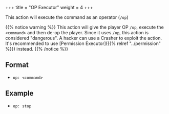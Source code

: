 +++
title = "OP Executor"
weight = 4
+++

This action will execute the command as an operator (`/op`)

{{% notice warning %}}
This action will give the player OP `/op`, execute the `<command>` and then de-op the player. Since it uses `/op`, this action is considered "dangerous". A hacker can use a Crasher to exploit the action.
It's recommended to use [Permission Executor]({{% relref "../permission" %}}) instead.
{{% /notice %}}

## Format

* `op: <command>`

## Example

* `op: stop`

